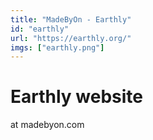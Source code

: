 ```yaml
---
title: "MadeByOn - Earthly"
id: "earthly"
url: "https://earthly.org/"
imgs: ["earthly.png"]
---
```


# Earthly website

at madebyon.com
